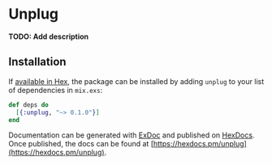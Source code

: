 # Unplug

**TODO: Add description**

## Installation

If [available in Hex](https://hex.pm/docs/publish), the package can be installed
by adding `unplug` to your list of dependencies in `mix.exs`:

```elixir
def deps do
  [{:unplug, "~> 0.1.0"}]
end
```

Documentation can be generated with [ExDoc](https://github.com/elixir-lang/ex_doc)
and published on [HexDocs](https://hexdocs.pm). Once published, the docs can
be found at [https://hexdocs.pm/unplug](https://hexdocs.pm/unplug).

